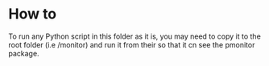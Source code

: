 # How to
To run any Python script in this folder as it is, you may need to copy it to the root folder (i.e /monitor) and run it from their so that it cn see the pmonitor package.